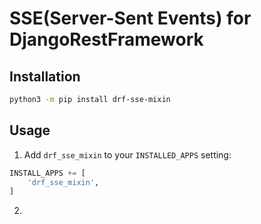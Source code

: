 # SSE(Server-Sent Events) for DjangoRestFramework

## Installation

```bash
python3 -m pip install drf-sse-mixin
```

## Usage

1. Add `drf_sse_mixin` to your `INSTALLED_APPS` setting:
```python
INSTALL_APPS += [
    'drf_sse_mixin',
]
```

2. 